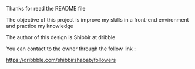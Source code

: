 Thanks for read the README file 

The objective of this project is improve my skills in a front-end environment and practice my knowledge  

The author of this design is Shibbir at dribble 

You can contact to the owner through the follow link :  

https://dribbble.com/shibbirshabab/followers 


